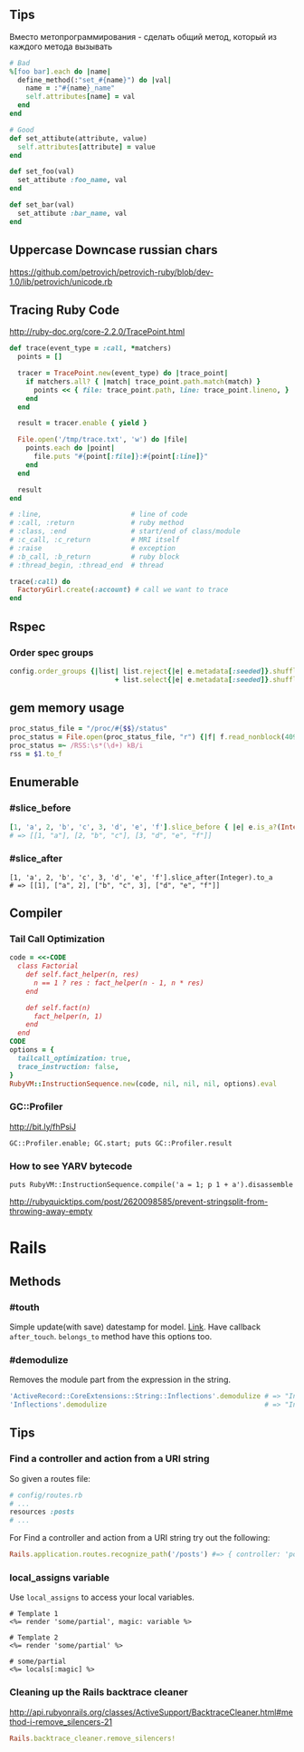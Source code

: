 ## Tips
Вместо метопрограммирования - сделать общий метод, который из каждого метода вызывать
``` ruby
# Bad
%[foo bar].each do |name|
  define_method(:"set_#{name}") do |val|
    name = :"#{name}_name"
    self.attributes[name] = val
  end
end

# Good
def set_attibute(attribute, value)
  self.attributes[attribute] = value
end

def set_foo(val)
  set_attibute :foo_name, val
end

def set_bar(val)
  set_attibute :bar_name, val
end
```

## Uppercase Downcase russian chars
https://github.com/petrovich/petrovich-ruby/blob/dev-1.0/lib/petrovich/unicode.rb

## Tracing Ruby Code
http://ruby-doc.org/core-2.2.0/TracePoint.html

``` ruby
def trace(event_type = :call, *matchers)
  points = []

  tracer = TracePoint.new(event_type) do |trace_point|
    if matchers.all? { |match| trace_point.path.match(match) }
      points << { file: trace_point.path, line: trace_point.lineno, }
    end
  end

  result = tracer.enable { yield }

  File.open('/tmp/trace.txt', 'w') do |file|
    points.each do |point|
      file.puts "#{point[:file]}:#{point[:line]}"
    end
  end

  result
end

# :line,                      # line of code
# :call, :return              # ruby method
# :class, :end                # start/end of class/module
# :c_call, :c_return          # MRI itself
# :raise                      # exception
# :b_call, :b_return          # ruby block
# :thread_begin, :thread_end  # thread

trace(:call) do
  FactoryGirl.create(:account) # call we want to trace
end
```

## Rspec
### Order spec groups
```ruby
config.order_groups {|list| list.reject{|e| e.metadata[:seeded]}.shuffle(random: Random.new(config.seed)) \
                          + list.select{|e| e.metadata[:seeded]}.shuffle }
```

## gem memory usage
``` ruby
proc_status_file = "/proc/#{$$}/status"
proc_status = File.open(proc_status_file, "r") {|f| f.read_nonblock(4096).strip }
proc_status =~ /RSS:\s*(\d+) kB/i
rss = $1.to_f
```


## Enumerable
### #slice_before
``` ruby
[1, 'a', 2, 'b', 'c', 3, 'd', 'e', 'f'].slice_before { |e| e.is_a?(Integer) }.to_a
# => [[1, "a"], [2, "b", "c"], [3, "d", "e", "f"]]
```

### #slice_after
```
[1, 'a', 2, 'b', 'c', 3, 'd', 'e', 'f'].slice_after(Integer).to_a
# => [[1], ["a", 2], ["b", "c", 3], ["d", "e", "f"]]
```

## Compiler
### Tail Call Optimization
``` ruby
code = <<-CODE
  class Factorial
    def self.fact_helper(n, res)
      n == 1 ? res : fact_helper(n - 1, n * res)
    end

    def self.fact(n)
      fact_helper(n, 1)
    end
  end
CODE
options = {
  tailcall_optimization: true,
  trace_instruction: false,
}
RubyVM::InstructionSequence.new(code, nil, nil, nil, options).eval
```



### GC::Profiler
http://bit.ly/fhPsiJ
```
GC::Profiler.enable; GC.start; puts GC::Profiler.result
```


### How to see YARV bytecode
```
puts RubyVM::InstructionSequence.compile('a = 1; p 1 + a').disassemble
```

http://rubyquicktips.com/post/2620098585/prevent-stringsplit-from-throwing-away-empty



# Rails

## Methods
### #touth
Simple update(with save) datestamp for model. [Link](http://apidock.com/rails/ActiveRecord/Timestamp/touch).
Have callback `after_touch`. `belongs_to` method have this options too.

### #demodulize
Removes the module part from the expression in the string.
``` ruby
'ActiveRecord::CoreExtensions::String::Inflections'.demodulize # => "Inflections"
'Inflections'.demodulize                                       # => "Inflections"
```

## Tips
### Find a controller and action from a URI string
So given a routes file:

```ruby
# config/routes.rb
# ...
resources :posts
# ...
```

For Find a controller and action from a URI string try out the following:
```ruby
Rails.application.routes.recognize_path('/posts') #=> { controller: 'posts', action: 'index' }
```

### local_assigns variable
Use `local_assigns` to access your local variables.

``` erb
# Template 1
<%= render 'some/partial', magic: variable %>

# Template 2
<%= render 'some/partial' %>

# some/partial
<%= locals[:magic] %>
```

### Cleaning up the Rails backtrace cleaner
http://api.rubyonrails.org/classes/ActiveSupport/BacktraceCleaner.html#method-i-remove_silencers-21

``` ruby
Rails.backtrace_cleaner.remove_silencers!
```
